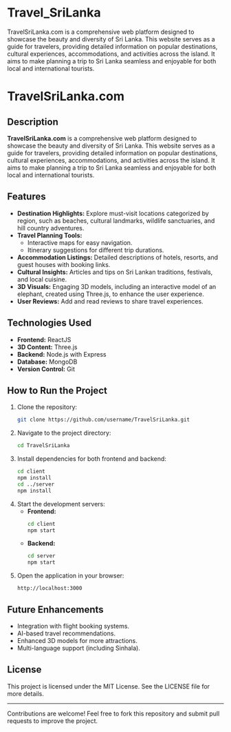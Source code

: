 # Travel_SriLanka
TravelSriLanka.com is a comprehensive web platform designed to showcase the beauty and diversity of Sri Lanka. This website serves as a guide for travelers, providing detailed information on popular destinations, cultural experiences, accommodations, and activities across the island. It aims to make planning a trip to Sri Lanka seamless and enjoyable for both local and international tourists.

# TravelSriLanka.com

## Description
**TravelSriLanka.com** is a comprehensive web platform designed to showcase the beauty and diversity of Sri Lanka. This website serves as a guide for travelers, providing detailed information on popular destinations, cultural experiences, accommodations, and activities across the island. It aims to make planning a trip to Sri Lanka seamless and enjoyable for both local and international tourists.

## Features
- **Destination Highlights:** Explore must-visit locations categorized by region, such as beaches, cultural landmarks, wildlife sanctuaries, and hill country adventures.
- **Travel Planning Tools:** 
  - Interactive maps for easy navigation.
  - Itinerary suggestions for different trip durations.
- **Accommodation Listings:** Detailed descriptions of hotels, resorts, and guest houses with booking links.
- **Cultural Insights:** Articles and tips on Sri Lankan traditions, festivals, and local cuisine.
- **3D Visuals:** Engaging 3D models, including an interactive model of an elephant, created using Three.js, to enhance the user experience.
- **User Reviews:** Add and read reviews to share travel experiences.

## Technologies Used
- **Frontend:** ReactJS
- **3D Content:** Three.js
- **Backend:** Node.js with Express
- **Database:** MongoDB
- **Version Control:** Git

## How to Run the Project
1. Clone the repository:
   ```bash
   git clone https://github.com/username/TravelSriLanka.git
   ```
2. Navigate to the project directory:
   ```bash
   cd TravelSriLanka
   ```
3. Install dependencies for both frontend and backend:
   ```bash
   cd client
   npm install
   cd ../server
   npm install
   ```
4. Start the development servers:
   - **Frontend:**
     ```bash
     cd client
     npm start
     ```
   - **Backend:**
     ```bash
     cd server
     npm start
     ```
5. Open the application in your browser:
   ```
   http://localhost:3000
   ```

## Future Enhancements
- Integration with flight booking systems.
- AI-based travel recommendations.
- Enhanced 3D models for more attractions.
- Multi-language support (including Sinhala).

## License
This project is licensed under the MIT License. See the LICENSE file for more details.

---

Contributions are welcome! Feel free to fork this repository and submit pull requests to improve the project.

